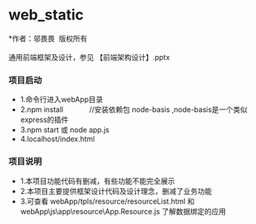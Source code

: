 # web_static
*作者：邬畏畏  版权所有<br><br>
通用前端框架及设计，参见 【前端架构设计】.pptx 

### 项目启动
* 1.命令行进入webApp目录
* 2.npm install             //安装依赖包 node-basis ,node-basis是一个类似express的插件
* 3.npm start 或 node app.js
* 4.localhost/index.html

### 项目说明
* 1.本项目功能代码有删减，有些功能不能完全展示
* 2.本项目主要提供框架设计代码及设计理念，删减了业务功能
* 3.可查看 webApp/tpls/resource/resourceList.html 和 webApp\js\app\resource\App.Resource.js 了解数据绑定的应用
